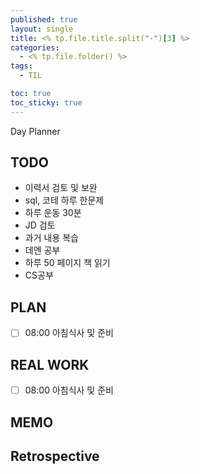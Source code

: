 ```yaml
---
published: true
layout: single
title: <% tp.file.title.split("-")[3] %>
categories:
  - <% tp.file.folder() %>
tags:
  - TIL

toc: true
toc_sticky: true
---
```

Day Planner

## TODO
- 이력서 검토 및 보완
- sql, 코테 하루 한문제
- 하루 운동 30분
- JD 검토
- 과거 내용 복습
- 데엔 공부
- 하루 50 페이지 책 읽기
- CS공부

## PLAN
- [ ] 08:00 아침식사 및 준비

## REAL WORK
- [ ] 08:00 아침식사 및 준비


## MEMO


## Retrospective
